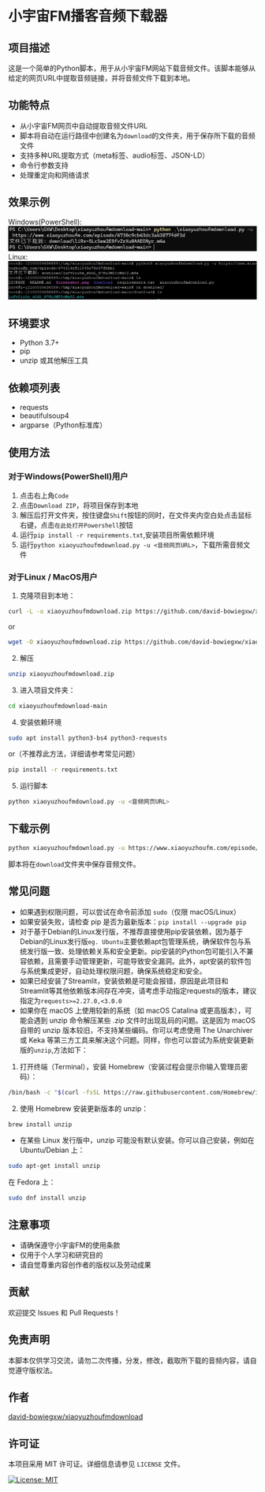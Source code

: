 # 小宇宙FM播客音频下载器

## 项目描述

这是一个简单的Python脚本，用于从小宇宙FM网站下载音频文件。该脚本能够从给定的网页URL中提取音频链接，并将音频文件下载到本地。

## 功能特点

- 从小宇宙FM网页中自动提取音频文件URL
- 脚本将自动在运行路径中创建名为`download`的文件夹，用于保存所下载的音频文件
- 支持多种URL提取方式（meta标签、audio标签、JSON-LD）
- 命令行参数支持
- 处理重定向和网络请求

## 效果示例

Windows(PowerShell):
![Screenshot1](Screenshot_PowerShell.png)
Linux:
![Screenshot2](Screenshot_Linux.png)

## 环境要求

- Python 3.7+
- pip
- unzip 或其他解压工具

## 依赖项列表

- requests
- beautifulsoup4
- argparse（Python标准库）

## 使用方法

### 对于Windows(PowerShell)用户

1. 点击右上角`Code`
2. 点击`Download ZIP`，将项目保存到本地
3. 解压后打开文件夹，按住键盘`Shift`按钮的同时，在文件夹内空白处点击鼠标右键，点击`在此处打开Powershell`按钮
4. 运行`pip install -r requirements.txt`,安装项目所需依赖环境
5. 运行`python xiaoyuzhoufmdownload.py -u <音频网页URL>`，下载所需音频文件

### 对于Linux / MacOS用户

1. 克隆项目到本地：
```bash
curl -L -o xiaoyuzhoufmdownload.zip https://github.com/david-bowiegxw/xiaoyuzhoufmdownload/archive/refs/heads/main.zip
```
or
```bash
wget -O xiaoyuzhoufmdownload.zip https://github.com/david-bowiegxw/xiaoyuzhoufmdownload/archive/refs/heads/main.zip
```

2. 解压
```bash
unzip xiaoyuzhoufmdownload.zip
```

3. 进入项目文件夹：
```bash
cd xiaoyuzhoufmdownload-main
```
4. 安装依赖环境
```bash
sudo apt install python3-bs4 python3-requests
```
or（不推荐此方法，详细请参考常见问题）
```bash
pip install -r requirements.txt
```
5. 运行脚本
```bash
python xiaoyuzhoufmdownload.py -u <音频网页URL>
```

## 下载示例

```bash
python xiaoyuzhoufmdownload.py -u https://www.xiaoyuzhoufm.com/episode/6740632c8d1233fb0d3a9cea
```

脚本将在`download`文件夹中保存音频文件。

## 常见问题

- 如果遇到权限问题，可以尝试在命令前添加 `sudo`（仅限 macOS/Linux）
- 如果安装失败，请检查 pip 是否为最新版本：`pip install --upgrade pip`
- 对于基于Debian的Linux发行版，不推荐直接使用pip安装依赖，因为基于Debian的Linux发行版`eg. Ubuntu`主要依赖apt包管理系统，确保软件包与系统发行版一致、处理依赖关系和安全更新。pip安装的Python包可能引入不兼容依赖，且需要手动管理更新，可能导致安全漏洞。此外，apt安装的软件包与系统集成更好，自动处理权限问题，确保系统稳定和安全。
- 如果已经安装了Streamlit，安装依赖是可能会报错，原因是此项目和Streamlit等其他依赖版本间存在冲突，请考虑手动指定requests的版本，建议指定为`requests>=2.27.0,<3.0.0`
- 如果你在 macOS 上使用较新的系统（如 macOS Catalina 或更高版本），可能会遇到 unzip 命令解压某些 .zip 文件时出现乱码的问题。这是因为 macOS 自带的 unzip 版本较旧，不支持某些编码。你可以考虑使用 The Unarchiver 或 Keka 等第三方工具来解决这个问题。同样，你也可以尝试为系统安装更新版的`unzip`,方法如下：
1. 打开终端（Terminal），安装 Homebrew（安装过程会提示你输入管理员密码）：
```bash
/bin/bash -c "$(curl -fsSL https://raw.githubusercontent.com/Homebrew/install/HEAD/install.sh)"
```
2. 使用 Homebrew 安装更新版本的 unzip：
```bash
brew install unzip
```

- 在某些 Linux 发行版中，unzip 可能没有默认安装。你可以自己安装，例如在 Ubuntu/Debian 上：

```bash
sudo apt-get install unzip
```
在 Fedora 上：
```bash
sudo dnf install unzip
```

## 注意事项

- 请确保遵守小宇宙FM的使用条款
- 仅用于个人学习和研究目的
- 请自觉尊重内容创作者的版权以及劳动成果

## 贡献

欢迎提交 Issues 和 Pull Requests！

## 免责声明

本脚本仅供学习交流，请勿二次传播，分发，修改，截取所下载的音频内容，请自觉遵守版权法。

## 作者

[david-bowiegxw/xiaoyuzhoufmdownload](https://github.com/david-bowiegxw/xiaoyuzhoufmdownload)

## 许可证

本项目采用 MIT 许可证。详细信息请参见 `LICENSE` 文件。

[![License: MIT](https://img.shields.io/badge/License-MIT-yellow.svg)](https://opensource.org/licenses/MIT)
